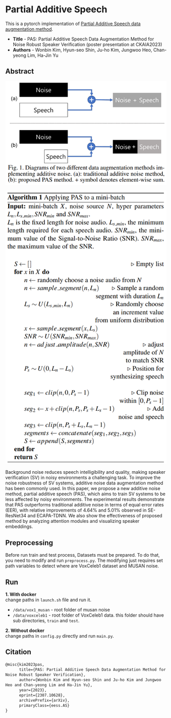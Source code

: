 # Partial Additive Speech
This is a pytorch implementation of [Partial Additive Speech data augmentation method](https://arxiv.org/abs/2307.10628).  
  
- __Title__ - PAS: Partial Additive Speech Data Augmentation Method for Noise Robust Speaker Verification (poster presentation at CKAIA2023)
- __Authors__ - Wonbin Kim, Hyun-seo Shin, Ju-ho Kim, Jungwoo Heo, Chan-yeong Lim, Ha-Jin Yu
  
## Abstract
<img src="img/fig1.PNG" align="middle" width="600"/><br/><br/>
<img src="img/algorithm.PNG" align="middle" width="600"/><br/><br/>
Background noise reduces speech intelligibility and quality, making speaker verification (SV) in noisy environments a challenging task. To improve the noise robustness of SV systems, additive noise data augmentation method has been commonly used. In this paper, we propose a new additive noise method, partial additive speech (PAS), which aims to train SV systems to be less affected by noisy environments. The experimental results demonstrate that PAS outperforms traditional additive noise in terms of equal error rates (EER), with relative improvements of 4.64% and 5.01% observed in SE-ResNet34 and ECAPA-TDNN. We also show the effectiveness of proposed method by analyzing attention modules and visualizing speaker embeddings.  
  
## Preprocessing
Before run train and test process, Datasets must be prepared. 
To do that, you need to modify and run `preprocess.py`. 
The modifying just requires set path variables to detect where are VoxCeleb1 dataset and MUSAN noise.  
  
## Run

__1. With docker__  
change paths in `launch.sh` file and run it.  
- `/data/vox1_musan` - root folder of musan noise
- `/data/voxceleb1` - root folder of VoxCeleb1 data. this folder should have sub directories, `train` and `test`.  
  
__2. Without docker__  
change paths in `config.py` directly and run `main.py`.  
  
## Citation
```
@misc{kim2023pas,
      title={PAS: Partial Additive Speech Data Augmentation Method for Noise Robust Speaker Verification}, 
      author={Wonbin Kim and Hyun-seo Shin and Ju-ho Kim and Jungwoo Heo and Chan-yeong Lim and Ha-Jin Yu},
      year={2023},
      eprint={2307.10628},
      archivePrefix={arXiv},
      primaryClass={eess.AS}
}
```
